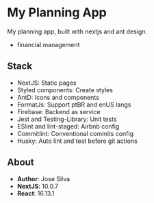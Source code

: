 # My Planning App

My planning app, built with nextjs and ant design.

- financial management

## Stack

- NextJS: Static pages
- Styled components: Create styles
- AntD: Icons and components
- FormatJs: Support ptBR and enUS langs
- Firebase: Backend as service
- Jest and Testing-Library: Unit tests
- ESlint and lint-staged: Airbnb config
- Commitlint: Conventional commits config
- Husky: Auto lint and test before git actions

## About

- **Author**: Jose Silva
- **NextJS**: 10.0.7
- **React**: 16.13.1
